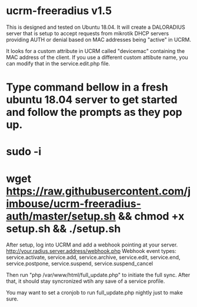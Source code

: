 # ucrm-freeradius v1.5

This is designed and tested on Ubuntu 18.04.  It will create a DALORADIUS server that is setup to accept requests from mikrotik DHCP servers providing AUTH or denial based on MAC addresses being "active" in UCRM.

It looks for a custom attribute in UCRM called "devicemac" containing the MAC address of the client.  If you use a different custom attibute name, you can modify that in the service.edit.php file.

# Type command bellow in a fresh ubuntu 18.04 server to get started and follow the prompts as they pop up.
# sudo -i
# wget https://raw.githubusercontent.com/jimbouse/ucrm-freeradius-auth/master/setup.sh && chmod +x setup.sh && ./setup.sh

After setup, log into UCRM and add a webhook pointing at your server.  http://your.radius.server.address/webhook.php
Webhook event types: service.activate, service.add, service.archive, service.edit, service.end, service.postpone, service.suspend, service.suspend_cancel

Then run "php /var/www/html/full_update.php" to initiate the full sync.
After that, it should stay syncronized wtih any save of a service profile.

You may want to set a cronjob to run full_update.php nightly just to make sure.
